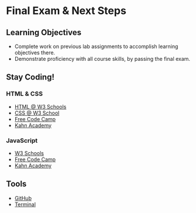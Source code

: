 # Final Exam & Next Steps

## Learning Objectives

- Complete work on previous lab assignments to accomplish learning objectives there.
- Demonstrate proficiency with all course skills, by passing the final exam.

## Stay Coding!

### HTML & CSS

- [HTML @ W3 Schools](https://www.w3schools.com/html/default.asp)
- [CSS @ W3 School](https://www.w3schools.com/css/default.asp)
- [Free Code Camp](https://www.youtube.com/playlist?list=PLWKjhJtqVAbnSe1qUNMG7AbPmjIG54u88)
- [Kahn Academy](https://www.khanacademy.org/computing/computer-programming/html-css)

### JavaScript

- [W3 Schools](https://www.w3schools.com/js/default.asp)
- [Free Code Camp](https://www.youtube.com/playlist?list=PLWKjhJtqVAbleDe3_ZA8h3AO2rXar-q2V)
- [Kahn Academy](https://www.khanacademy.org/computing/computer-programming/html-css-js)

## Tools

- [GitHub](https://www.katacoda.com/courses/git)
- [Terminal](https://www.katacoda.com/cybershaolin/courses/intro-to-linux/linux-commands-training_kwoon)
